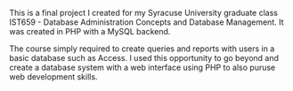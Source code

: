 This is a final project I created for my Syracuse University graduate class IST659 - Database Administration Concepts and Database Management. It was created in PHP with a MySQL backend.

The course simply required to create queries and reports with users in a basic database such as Access. I used this opportunity to go beyond and create a database system with a web interface using PHP to also puruse web development skills. 